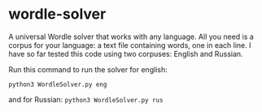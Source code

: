 # wordle-solver
A universal Wordle solver that works with any language. All you need is a corpus for your language: a text file containing words, one in each line. I have so far tested this code using two corpuses: English and Russian.

Run this command to run the solver for english:

```python3 WordleSolver.py eng```

and for Russian:
```python3 WordleSolver.py rus```
